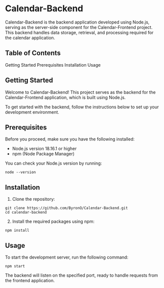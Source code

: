 # Calendar-Backend
Calendar-Backend is the backend application developed using Node.js, serving as the server-side component for the Calendar-Frontend project. This backend handles data storage, retrieval, and processing required for the calendar application.

## Table of Contents
Getting Started
Prerequisites
Installation
Usage

## Getting Started
Welcome to Calendar-Backend! This project serves as the backend for the Calendar-Frontend application, which is built using Node.js.

To get started with the backend, follow the instructions below to set up your development environment.

## Prerequisites
Before you proceed, make sure you have the following installed:

- Node.js version 18.16.1 or higher
- npm (Node Package Manager)
  
You can check your Node.js version by running:
```console
node --version
```

## Installation
1. Clone the repository:
```console
git clone https://github.com/ByronO/Calendar-Backend.git
cd calendar-backend
```

2. Install the required packages using npm:
```console
npm install
```

## Usage
To start the development server, run the following command:

```console
npm start
```

The backend will listen on the specified port, ready to handle requests from the frontend application.
